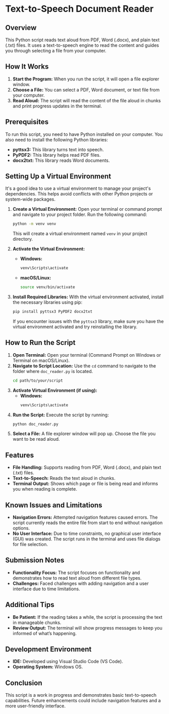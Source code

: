 # Text-to-Speech Document Reader

## Overview
This Python script reads text aloud from PDF, Word (.docx), and plain text (.txt) files. It uses a text-to-speech engine to read the content and guides you through selecting a file from your computer.

## How It Works
1. **Start the Program:** When you run the script, it will open a file explorer window.
2. **Choose a File:** You can select a PDF, Word document, or text file from your computer.
3. **Read Aloud:** The script will read the content of the file aloud in chunks and print progress updates in the terminal.

## Prerequisites
To run this script, you need to have Python installed on your computer. You also need to install the following Python libraries:
- **pyttsx3:** This library turns text into speech.
- **PyPDF2:** This library helps read PDF files.
- **docx2txt:** This library reads Word documents.

## Setting Up a Virtual Environment
It's a good idea to use a virtual environment to manage your project's dependencies. This helps avoid conflicts with other Python projects or system-wide packages.

1. **Create a Virtual Environment:** Open your terminal or command prompt and navigate to your project folder. Run the following command:
    ```bash
    python -m venv venv
    ```
   This will create a virtual environment named `venv` in your project directory.

2. **Activate the Virtual Environment:**
   - **Windows:**
     ```bash
     venv\Scripts\activate
     ```
   - **macOS/Linux:**
     ```bash
     source venv/bin/activate
     ```

3. **Install Required Libraries:** With the virtual environment activated, install the necessary libraries using pip:
    ```bash
    pip install pyttsx3 PyPDF2 docx2txt
    ```
   If you encounter issues with the `pyttsx3` library, make sure you have the virtual environment activated and try reinstalling the library.

## How to Run the Script
1. **Open Terminal:** Open your terminal (Command Prompt on Windows or Terminal on macOS/Linux).
2. **Navigate to Script Location:** Use the `cd` command to navigate to the folder where `doc_reader.py` is located. 
    ```bash
    cd path/to/your/script
    ```
3. **Activate Virtual Environment (if using):**
   - **Windows:**
     ```bash
     venv\Scripts\activate
     ```
4. **Run the Script:** Execute the script by running:
    ```bash
    python doc_reader.py
    ```
5. **Select a File:** A file explorer window will pop up. Choose the file you want to be read aloud.

## Features
- **File Handling:** Supports reading from PDF, Word (.docx), and plain text (.txt) files.
- **Text-to-Speech:** Reads the text aloud in chunks.
- **Terminal Output:** Shows which page or file is being read and informs you when reading is complete.

## Known Issues and Limitations
- **Navigation Errors:** Attempted navigation features caused errors. The script currently reads the entire file from start to end without navigation options.
- **No User Interface:** Due to time constraints, no graphical user interface (GUI) was created. The script runs in the terminal and uses file dialogs for file selection.

## Submission Notes
- **Functionality Focus:** The script focuses on functionality and demonstrates how to read text aloud from different file types.
- **Challenges:** Faced challenges with adding navigation and a user interface due to time limitations.

## Additional Tips
- **Be Patient:** If the reading takes a while, the script is processing the text in manageable chunks.
- **Review Output:** The terminal will show progress messages to keep you informed of what’s happening.

## Development Environment
- **IDE:** Developed using Visual Studio Code (VS Code).
- **Operating System:** Windows OS.

## Conclusion
This script is a work in progress and demonstrates basic text-to-speech capabilities. Future enhancements could include navigation features and a more user-friendly interface.
